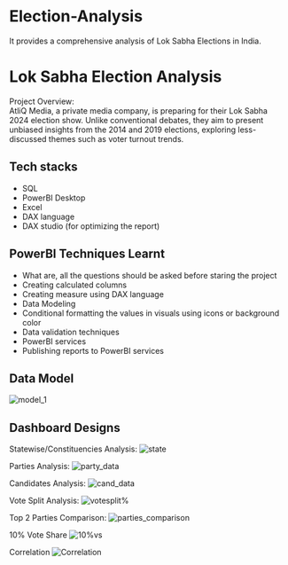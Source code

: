 # Election-Analysis
It provides a comprehensive analysis of Lok Sabha Elections in India.
# Lok Sabha Election Analysis
 Project Overview:   
 AtliQ Media, a private media company, is preparing for their Lok Sabha 2024 election show. Unlike conventional debates, they aim to present unbiased insights from the 2014 and 2019 elections, exploring less-discussed themes such as voter turnout trends.
## Tech stacks
- SQL
- PowerBI Desktop
- Excel
- DAX language
- DAX studio (for optimizing the report)

## PowerBI Techniques Learnt
- What are, all the questions should be asked before staring the project
- Creating calculated columns
- Creating measure using DAX language
- Data Modeling
- Conditional formatting the values in visuals using icons or background color
- Data validation techniques
- PowerBI services
- Publishing reports to PowerBI services

## Data Model
![model_1](https://github.com/user-attachments/assets/822161b4-4e40-4970-8462-2010fd3cb705)

## Dashboard Designs
Statewise/Constituencies Analysis:
![state](https://github.com/user-attachments/assets/c1c54284-071d-4ba1-b878-5ebadeef283c)

Parties Analysis:
![party_data](https://github.com/user-attachments/assets/04954192-4c76-44b6-91b3-5750dc332207)

Candidates Analysis:
![cand_data](https://github.com/user-attachments/assets/542a2726-d98f-4f22-88fa-1dc283840ce3)

Vote Split Analysis:
![votesplit%](https://github.com/user-attachments/assets/b3b6c38b-b595-456e-96bb-7fae863de05b)

Top 2 Parties Comparison:
![parties_comparison](https://github.com/user-attachments/assets/b9972398-bd08-404b-80cf-b9171c65e3ff)

10% Vote Share
![10%vs](https://github.com/user-attachments/assets/e0c95a07-5f9b-456b-ba59-5df61b536129)

Correlation
![Correlation](https://github.com/user-attachments/assets/6b153c1c-0c56-4b66-840d-f9e783fba984)
